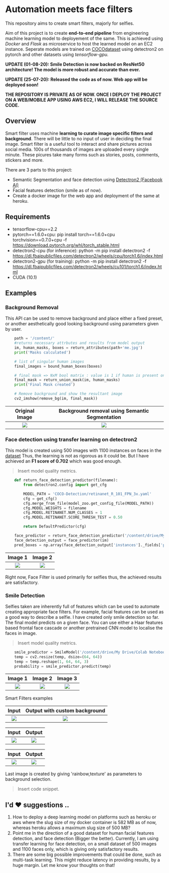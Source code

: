 # Automation meets face filters

This repository aims to create smart filters, majorly for selfies.

Aim of this project is to create **end-to-end pipeline** from engineering machine learning model to deployement of the same. This is achieved using *Docker* and *Flask* as microservice to host the learned model on an EC2 instance. Seperate models are trained on [COCOdataset](https://cocodataset.org/) using detectron2 on pytorch and other datasets using *tensorflow-gpu.*

**UPDATE (01-08-20): Smile Detection is now backed on ResNet50
architecture! The model is more robust and accurate than ever.**

**UPDATE (25-07-20): Released the code as of now. Web app will be
deployed soon!**

**THE REPOSITORY IS PRIVATE AS OF NOW. ONCE I DEPLOY THE PROJECT ON A
WEB/MOBILE APP USING AWS EC2, I WILL RELEASE THE SOURCE CODE.**

## Overview

Smart filter uses machine **learning to curate image specific filters and background**. There will be little to no input of user in deciding the final image. Smart filter is a useful tool to interact and share pictures across social media. 100s of thousands of images are uploaded every single minute. These picures take many forms such as stories, posts, comments, stickers and more.

There are 3 parts to this project:
- Semantic Segmentation and face detection using [Detectron2 (Facebook AI)](https://github.com/facebookresearch/detectron2)
- Facial features detection (smile as of now).
- Create a docker image for the web app and deployment of the same at heroku.

## Requirements

- tensorflow-cpu==2.2
- pytorch==1.6.0+cpu: pip install torch==1.6.0+cpu torchvision==0.7.0+cpu -f https://download.pytorch.org/whl/torch_stable.html
- detectron2-cpu (for inference): python -m pip install detectron2 -f https://dl.fbaipublicfiles.com/detectron2/wheels/cpu/torch1.6/index.html
- detectron2-gpu (for training): python -m pip install detectron2 -f https://dl.fbaipublicfiles.com/detectron2/wheels/cu101/torch1.6/index.html
- CUDA (10.1)

## Examples

### Background Removal

This API can be used to remove background and place either a fixed
preset, or another aesthetically good looking background using
parameters given by user.

```python
    path = '/content/'
    #returns necessary attrbutes and results from model output
    im, human_masks, boxes = return_attributes(path+'me.jpg')
    print('Masks calculated')

    # list of singular human images
    final_images = bound_human_boxes(boxes)

    # final mask => NxM bool matrix : value is 1 if human is present on the pixel
    final_mask = return_union_mask(im, human_masks)
    print('Final Mask created')

    # Remove background and show the resultant image 
    cv2_imshow(remove_bg(im, final_mask))
```

Original Image             |  Background removal using Semantic Segmentation
:-------------------------:|:-------------------------:
![](https://raw.githubusercontent.com/karan469/Smart-Filter/master/results/15.jpg)  |  ![](https://raw.githubusercontent.com/karan469/Smart-Filter/master/results/16.jpg)

### Face detection using transfer learning on detectron2

This model is created using 500 images with 1100 instances on faces in the [dataset](https://www.kaggle.com/dataturks/face-detection-in-images)
Thus, the learning is not as rigorous as it could be. But I have achieved an **F1 score of 0.702** which was good enough.
> Insert model quality metrics.

```python
    def return_face_detection_predictor(filename):
        from detectron2.config import get_cfg

        MODEL_PATH = 'COCO-Detection/retinanet_R_101_FPN_3x.yaml'
        cfg = get_cfg()
        cfg.merge_from_file(model_zoo.get_config_file(MODEL_PATH))
        cfg.MODEL.WEIGHTS = filename
        cfg.MODEL.RETINANET.NUM_CLASSES = 1
        cfg.MODEL.RETINANET.SCORE_THRESH_TEST = 0.50

        return DefaultPredictor(cfg)

    face_predictor = return_face_detection_predictor('/content/drive/My Drive/Colab Notebooks/checkpoint_face.pth')
    face_detection_output = face_predictor(im)
    pred_boxes = np.array(face_detection_output['instances']._fields['pred_boxes'].tensor.cpu(), dtype='int32')
```

Image 1             |  Image 2
:-------------------------:|:-------------------------:
![](https://raw.githubusercontent.com/karan469/Smart-Filter/master/results/5.png)  |  ![](https://raw.githubusercontent.com/karan469/Smart-Filter/master/results/6.png)

Right now, Face Filter is used primarily for selfies thus, the achieved results are satisfactory.


### Smile Detection

Selfies taken are inherently full of features which can be used to
automate creating appropriate face filters. For example, facial features
can be used as a good way to describe a selfie. I have created only
smile detection so far.\
 The final model predicts on a given face. You can use either a Haar
features based frontal face cascade or another pretrained CNN model to
localise the faces in image.

> Insert model quality metrics.

```python
    smile_predictor = SmileModel('/content/drive/My Drive/Colab Notebooks/smiledetection.h5')
    temp = cv2.resize(temp, dsize=(64, 64))
    temp = temp.reshape(1, 64, 64, 3)
    probability = smile_predictor.predict(temp)
```

Image 1                    |        Image 2            |         Image 3
:-------------------------:|:-------------------------:|:-------------------------:
![](https://raw.githubusercontent.com/karan469/Smart-Filter/master/results/2.png)  |  ![](https://raw.githubusercontent.com/karan469/Smart-Filter/master/results/1.png) | ![](https://raw.githubusercontent.com/karan469/Smart-Filter/master/results/3.png)

[](#smart-filters-examples)Smart Filters examples

Input           |  Output with custom background
:-------------------------:|:-------------------------:
![](https://raw.githubusercontent.com/karan469/Smart-Filter/master/results/9.png) | ![](https://raw.githubusercontent.com/karan469/Smart-Filter/master/results/11.png)

Input           |  Output
:-------------------------:|:-------------------------:
![](https://raw.githubusercontent.com/karan469/Smart-Filter/master/results/4.png) | ![](https://raw.githubusercontent.com/karan469/Smart-Filter/master/results/8.png)

Input          |  Output
:-------------------------:|:-------------------------:
![](https://raw.githubusercontent.com/karan469/Smart-Filter/master/results/13.png) | ![](https://raw.githubusercontent.com/karan469/Smart-Filter/master/results/7.png)

Last image is created by giving 'rainbow,texture' as parameters to background selection.
> Insert code snippet.

## I'd ❤️ suggestions ..

1.  How to deploy a deep learning model on platforms such as heroku or aws where the slug size of my docker container is 582 MB as of now, whereas heroku allows a maximum slug size of 500 MB?
2.  Point me in the direction of a good dataset for human facial
    features detection, and face detection (Bigger the better).
    Currently, I am using transfer learning for face detection, on a
    small dataset of 500 images and 1100 faces only, which is giving
    only satisfactory results.
3.  There are some big possible improvements that could be done, such as
    multi-task learning. This might reduce latency in providing results,
    by a huge margin. Let me know your thoughts on that!
